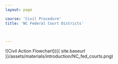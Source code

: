 ```yaml
---
layout: page

course: 'Civil Procedure'
title: 'NC Federal Court Districts'
 

  
---
```


![Civil Action Flowchart]({{ site.baseurl }}/assets/materials/introduction/NC_fed_courts.png)